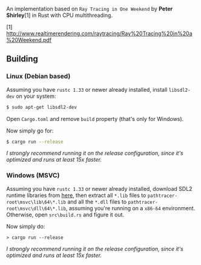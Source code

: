 An implementation based on `Ray Tracing in One Weekend` by **Peter Shirley**[1] in Rust with CPU multithreading.

[1] http://www.realtimerendering.com/raytracing/Ray%20Tracing%20in%20a%20Weekend.pdf

## Building

### Linux (Debian based)

Assuming you have `rustc 1.33` or newer already installed, install `libsdl2-dev` on your system:

```sh
$ sudo apt-get libsdl2-dev
```

Open `Cargo.toml` and remove `build` property (that's only for Windows).

Now simply go for:

``` sh
$ cargo run --release
```

*I strongly recommend running it on the release configuration, since it's optimized and runs at least 15x faster.*

### Windows (MSVC)

Assuming you have `rustc 1.33` or newer already installed, download SDL2 runtime libraries from [here](https://www.libsdl.org/download-2.0.php), then extract all `*.lib` files to `pathtracer-root\msvc\lib\64\*.lib` and all the `*.dll` files to `pathtracer-root\msvc\dll\64\*.lib`, assuming you're running on a `x86-64` environment. Otherwise, open `src\build.rs` and figure it out.

Now simply do:

```
> cargo run --release
```

*I strongly recommend running it on the release configuration, since it's optimized and runs at least 15x faster.*